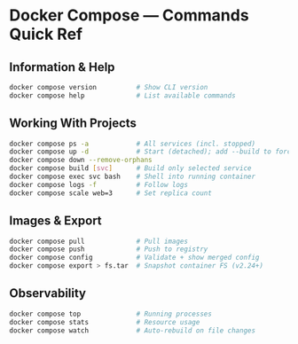 # Docker Compose — Commands Quick Ref

## Information & Help

```bash
docker compose version          # Show CLI version
docker compose help             # List available commands
```

## Working With Projects

```bash
docker compose ps -a            # All services (incl. stopped)
docker compose up -d            # Start (detached); add --build to force build
docker compose down --remove-orphans
docker compose build [svc]      # Build only selected service
docker compose exec svc bash    # Shell into running container
docker compose logs -f          # Follow logs
docker compose scale web=3      # Set replica count
```

## Images & Export

```bash
docker compose pull             # Pull images
docker compose push             # Push to registry
docker compose config           # Validate + show merged config
docker compose export > fs.tar  # Snapshot container FS (v2.24+)
```

## Observability

```bash
docker compose top              # Running processes
docker compose stats            # Resource usage
docker compose watch            # Auto‑rebuild on file changes
```
